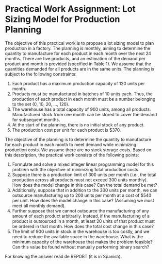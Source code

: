 # Practical Work Assignment: Lot Sizing Model for Production Planning

The objective of this practical work is to propose a lot sizing model to plan production in a factory. The planning is monthly, aiming to determine the quantity to manufacture for each product in each month over the next 24 months. There are five products, and an estimation of the demand per product and month is provided (specified in Table 1). We assume that the quantities demanded for all products are in the same units. The planning is subject to the following constraints:

1. Each product has a maximum production capacity of 120 units per month.
2. Products must be manufactured in batches of 10 units each. Thus, the production of each product in each month must be a number belonging to the set {0, 10, 20, ..., 120}.
3. The warehouse has a total capacity of 900 units, among all products. Manufactured stock from one month can be stored to cover the demand for subsequent months.
4. At the start of the planning, there is no initial stock of any product.
5. The production cost per unit for each product is $370.

The objective of the planning is to determine the quantity to manufacture for each product in each month to meet demand while minimizing production costs. We assume there are no stock storage costs. Based on this description, the practical work consists of the following points:

1. Formulate and solve a mixed integer linear programming model for this problem with the objective of minimizing total production costs.
2. Suppose there is a production limit of 300 units per month (i.e., the total production across all products must not exceed 300 units monthly). How does the model change in this case? Can the total demand be met?
3. Additionally, suppose that in addition to the 300 units per month, we can outsource manufacturing up to 200 units per month at a cost of $540 per unit. How does the model change in this case? (Assuming we must meet all monthly demand).
4. Further suppose that we cannot outsource the manufacturing of any amount of each product arbitrarily. Instead, if the manufacturing of a product is outsourced in a month, at least 20 units of that product must be ordered in that month. How does the total cost change in this case?
5. The limit of 900 units in stock in the warehouse is too costly, and we need to reduce the available space in the warehouse. What is the minimum capacity of the warehouse that makes the problem feasible? Can this value be found without manually performing binary search?

For knowing the answer read de REPORT (it is in Spanish).



